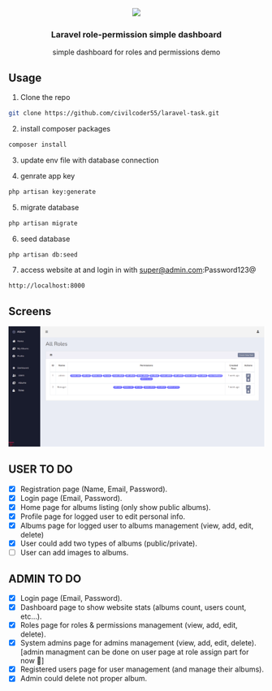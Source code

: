 <p align="center"><a href="https://laravel.com" target="_blank"><img src="https://raw.githubusercontent.com/laravel/art/master/logo-lockup/5%20SVG/2%20CMYK/1%20Full%20Color/laravel-logolockup-cmyk-red.svg" width="400"></a></p>

<p align="center">

  <h3 align="center">Laravel role-permission simple dashboard</h3>

  <p align="center">
   simple dashboard for roles and permissions demo
  </p>
</p>

## Usage

1. Clone the repo

```sh
git clone https://github.com/civilcoder55/laravel-task.git
```

2. install composer packages

```sh
composer install
```

3. update env file with database connection

4. genrate app key

```sh
php artisan key:generate
```

5. migrate database

```sh
php artisan migrate
```

6. seed database

```sh
php artisan db:seed
```

7. access website at and login in with super@admin.com:Password123@

```sh
http://localhost:8000
```

## Screens

<p align="center">
  <img src="img.png">
</p>

## USER TO DO

-   [x] Registration page (Name, Email, Password).
-   [x] Login page (Email, Password).
-   [x] Home page for albums listing (only show public albums).
-   [x] Profile page for logged user to edit personal info.
-   [x] Albums page for logged user to albums management (view, add, edit, delete)
-   [x] User could add two types of albums (public/private).
-   [ ] User can add images to albums.

## ADMIN TO DO

-   [x] Login page (Email, Password).
-   [x] Dashboard page to show website stats (albums count, users count, etc…).
-   [x] Roles page for roles & permissions management (view, add, edit, delete).
-   [x] System admins page for admins management (view, add, edit, delete). [admin managment can be done on user page at role assign part for now 🤷]
-   [x] Registered users page for user management (and manage their albums).
-   [x] Admin could delete not proper album.

